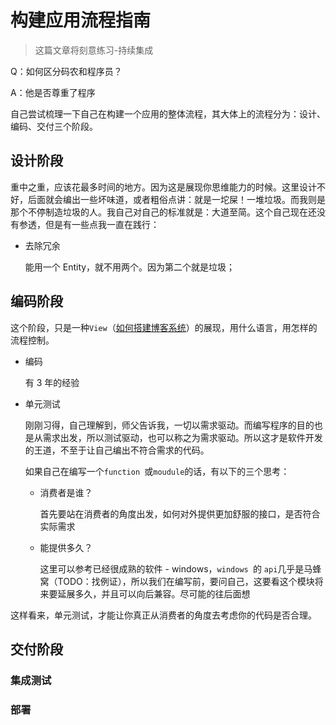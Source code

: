 # 构建应用流程指南

> 这篇文章将刻意练习-持续集成

Q：如何区分码农和程序员？

A：他是否尊重了程序



自己尝试梳理一下自己在构建一个应用的整体流程，其大体上的流程分为：设计、编码、交付三个阶段。

## 设计阶段

重中之重，应该花最多时间的地方。因为这是展现你思维能力的时候。这里设计不好，后面就会编出一些坏味道，或者粗俗点讲：就是一坨屎！一堆垃圾。而我则是那个不停制造垃圾的人。我自己对自己的标准就是：大道至简。这个自己现在还没有参透，但是有一些点我一直在践行：

- 去除冗余

  能用一个 Entity，就不用两个。因为第二个就是垃圾；

## 编码阶段

这个阶段，只是一种`View`（[如何搭建博客系统](./how_to_build_my_blog.md)）的展现，用什么语言，用怎样的流程控制。

- 编码

  有 3 年的经验

- 单元测试

  刚刚习得，自己理解到，师父告诉我，一切以需求驱动。而编写程序的目的也是从需求出发，所以测试驱动，也可以称之为需求驱动。所以这才是软件开发的王道，不至于让自己编出不符合需求的代码。

  如果自己在编写一个`function `或`moudule`的话，有以下的三个思考：

  - 消费者是谁？

    首先要站在消费者的角度出发，如何对外提供更加舒服的接口，是否符合实际需求

  - 能提供多久？

    这里可以参考已经很成熟的软件 - windows，`windows `的 `api`几乎是马蜂窝（TODO：找例证），所以我们在编写前，要问自己，这要看这个模块将来要延展多久，并且可以向后兼容。尽可能的往后面想

这样看来，单元测试，才能让你真正从消费者的角度去考虑你的代码是否合理。

## 交付阶段

### 集成测试



### 部署



